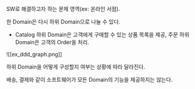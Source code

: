 SW로 해결하고자 하는 문제 영역(ex: 온라인 서점).

한 Domain은 다시 하위 Domain으로 나눌 수 있다.
- Catalog 하위 Domain은 고객에게 구매할 수 있는 상품 목록을 제공, 주문 하위 Domain은 고객의 Order을 처리.

![[ex_ddd_graph.png]]

하위 Domain을 어떻게 구성할지 여부는 상황에 따라 달라진다.

배송, 결제와 같이 소프트웨어가 모든 Domain의 기능을 제공하지는 않는다.